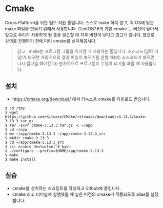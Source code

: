 # Cmake
Cross Platform을 위한 빌드 지원 툴입니다.
스스로 make 하지 않고, 각 OS에 맞는 make 파일을 만들기 위해서 사용합니다.
CentOS7.6의 기본 cmake 는 버전이 낮아서 앞으로 우리가 사용하게 될 툴을 빌드할 때 자주 버전이 낮다고 경고가 뜹니다.
앞으로 강의를 진행하기 전에 미리 cmake를 설치해봅시다.

> 참고 : make는 프로그램 그룹을 유지할 때 사용하는 툴입니다.
소스코드(입력 파일)가 바뀌면 자동적으로 결과 파일이 바뀌기를 원할 때(예) 소스코드가 바뀌면 다시 컴파일 해야할 때) 순차적으로 프로그램이 수행이 되기를 바랄 때 사용합니다.

## 설치
- https://cmake.org/download/ 에서 리눅스용 cmake를 다운로드 받습니다.

```
$ cd /tmp
$ wget https://github.com/Kitware/CMake/releases/download/v3.13.3/cmake-3.13.3.tar.gz
$ tar -zxvf cmake-3.13.3.tar.gz -C ~/app
$ cd ~/app
$ mv ~/app/cmake-3.13.3 ~/app/cmake-3.13.3_src
$ mkdir cmake-3.13.3
$ cd ~/app/cmake-3.13.3_src
$ scl enable devtoolset-6 bash
$ ./configure --prefix=$HOME/app/cmake-3.13.3
$ make
$ make install
```

## 실습
- cmake를 설치하는 스크립트를 작성하고 Github에 올립니다.
- cmake 라고 터미널에 실행했을 때 높은 버전의 cmake가 작동되도록 alias를 설정합니다.
